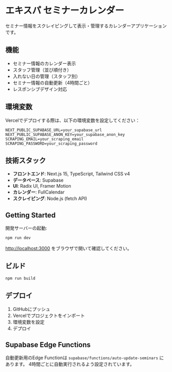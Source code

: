 # エキスパ セミナーカレンダー

セミナー情報をスクレイピングして表示・管理するカレンダーアプリケーションです。

## 機能

- セミナー情報のカレンダー表示
- スタッフ管理（並び順付き）
- 入れない日の管理（スタッフ別）
- セミナー情報の自動更新（4時間ごと）
- レスポンシブデザイン対応

## 環境変数

Vercelでデプロイする際は、以下の環境変数を設定してください：

```
NEXT_PUBLIC_SUPABASE_URL=your_supabase_url
NEXT_PUBLIC_SUPABASE_ANON_KEY=your_supabase_anon_key
SCRAPING_EMAIL=your_scraping_email
SCRAPING_PASSWORD=your_scraping_password
```

## 技術スタック

- **フロントエンド**: Next.js 15, TypeScript, Tailwind CSS v4
- **データベース**: Supabase
- **UI**: Radix UI, Framer Motion
- **カレンダー**: FullCalendar
- **スクレイピング**: Node.js (fetch API)

## Getting Started

開発サーバーの起動:

```bash
npm run dev
```

[http://localhost:3000](http://localhost:3000) をブラウザで開いて確認してください。

## ビルド

```bash
npm run build
```

## デプロイ

1. GitHubにプッシュ
2. Vercelでプロジェクトをインポート
3. 環境変数を設定
4. デプロイ

## Supabase Edge Functions

自動更新用のEdge Functionは `supabase/functions/auto-update-seminars` にあります。
4時間ごとに自動実行されるよう設定されています。